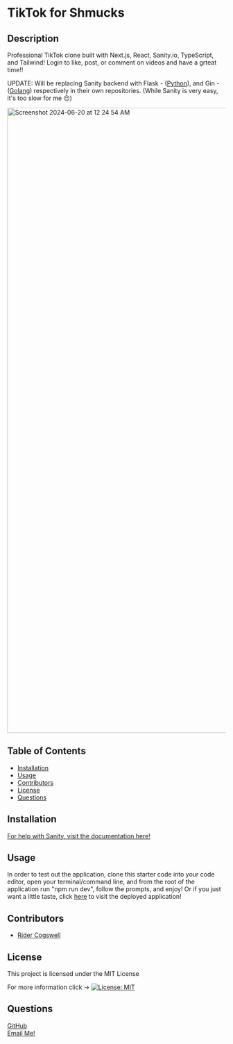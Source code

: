 # TikTok for Shmucks

## Description
Professional TikTok clone built with Next.js, React, Sanity.io, TypeScript, and Tailwind! Login to like, post, or comment on videos and have a grteat time!!

UPDATE: Will be replacing Sanity backend with Flask - ([Python](https://docs.python.org/3/)), and Gin - ([Golang](https://go.dev/doc/)) respectively in their own repositories. (While Sanity is very easy, it's too slow for me 😔)

<img width="1440" alt="Screenshot 2024-06-20 at 12 24 54 AM" src="https://github.com/RiderCogswell/tiktok/assets/171297114/0df8b56b-f2f5-4e4d-96c7-8557c8be1547">


## Table of Contents
  - [Installation](#installation)
  - [Usage](#usage)
  - [Contributors](#contributors)
  - [License](#license)
  - [Questions](#questions)

## Installation
[For help with Sanity, visit the documentation here!](https://www.sanity.io/docs/overview-introduction) 

## Usage
In order to test out the application, clone this starter code into your code editor, open your terminal/command line, and from the root of the application run "npm run dev", follow the prompts, and enjoy! Or if you just want a little taste, click [here]() to visit the deployed application!

## Contributors
* [Rider Cogswell](https://github.com/RiderCogswell)


## License
This project is licensed under the MIT License 

For more information click -> [![License: MIT](https://img.shields.io/badge/License-MIT-yellow.svg)](https://opensource.org/licenses/MIT)

## Questions
[GitHub](https://github.com/RiderCogswell)   
[Email Me!](mailto:ridercogswell@gmail.com) 
